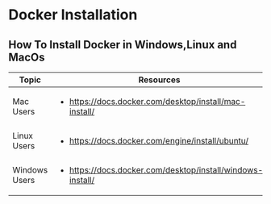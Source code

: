 # Docker Installation
## How To Install Docker in Windows,Linux and MacOs  
Topic | Resources
--- | --- 
Mac Users | <ul><li> https://docs.docker.com/desktop/install/mac-install/</li></ul> 
Linux Users | <ul> <li>https://docs.docker.com/engine/install/ubuntu/ </li> </ul>
Windows Users | <ul> <li> https://docs.docker.com/desktop/install/windows-install/</li> </ul>